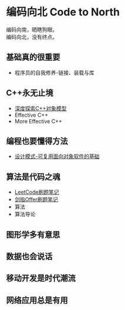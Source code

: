 # 编码向北 Code to North

编码向南，晒瞎狗眼。  
编码向北，没有终点。

## 基础真的很重要

- 程序员的自我修养-链接、装载与库

## C++永无止境

- [深度探索C++对象模型](./InsideCppObjectModel/Readme.md)
- Effective C++
- More Effective C++

## 编程也要懂得方法

- [设计模式-可复用面向对象软件的基础](./DesignPatterns/Readme.md)

## 算法是代码之魂

- [LeetCode刷题笔记](./Leetcode/Readme.md)
- [剑指Offer刷题笔记](./SwordToOffer/Readme.md)
- 算法
- 算法导论

## 图形学多有意思

## 数据也会说话

## 移动开发是时代潮流

## 网络应用总是有用
